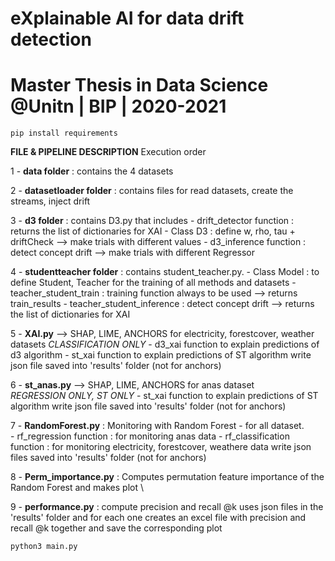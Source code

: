 # eXplainable AI for data drift detection
# Master Thesis in Data Science @Unitn | BIP | 2020-2021


    pip install requirements

**FILE & PIPELINE DESCRIPTION**
Execution order

1 - **data folder** : contains the 4 datasets

2 - **datasetloader folder** : contains files for read datasets, create the streams, inject drift

3 - **d3 folder** : contains D3.py that includes
    - drift_detector function : returns the list of dictionaries for XAI
    - Class D3 : define w, rho, tau + driftCheck --> make trials with different values
    - d3_inference function : detect concept drift --> make trials with different Regressor

4 - **studentteacher folder** : contains student_teacher.py. 
    - Class Model : to define Student, Teacher for the training of all methods and datasets
    - teacher_student_train : training function always to be used --> returns train_results
    - teacher_student_inference : detect concept drift --> returns the list of dictionaries for XAI

5 - **XAI.py** --> SHAP, LIME, ANCHORS for electricity, forestcover, weather datasets
    *CLASSIFICATION ONLY*
    - d3_xai function to explain predictions of d3 algorithm
    - st_xai function to explain predictions of ST algorithm
    write json file saved into 'results' folder (not for anchors)

6 - **st_anas.py** --> SHAP, LIME, ANCHORS for anas dataset \
    *REGRESSION ONLY, ST ONLY*
    - st_xai function to explain predictions of ST algorithm
    write json file saved into 'results' folder (not for anchors)

7 - **RandomForest.py** : Monitoring with Random Forest - for all dataset. \
    - rf_regression function : for monitoring anas data
    - rf_classification function : for monitoring electricity, forestcover, weathere data
    write json files saved into 'results' folder (not for anchors)
    
8 - **Perm_importance.py** : Computes permutation feature importance of the Random Forest and makes plot \

9 - **performance.py** : compute precision and recall @k
    uses json files in the 'results' folder and for each one creates an excel file with
    precision and recall @k together and save the corresponding plot


    python3 main.py